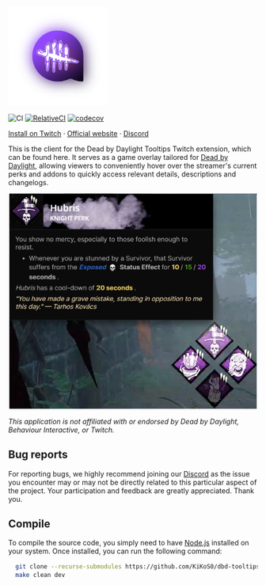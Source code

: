 <img src="./docs/logo.png" width="200" alt="dbdtwitch logo">

![CI](https://github.com/KiKoS0/dbd-tooltips/actions/workflows/ci.yml/badge.svg) [![RelativeCI](https://badges.relative-ci.com/badges/e5LIoc61EJTFjWCpt9Pn?branch=master)](https://app.relative-ci.com/projects/e5LIoc61EJTFjWCpt9Pn)
[![codecov](https://codecov.io/github/KiKoS0/dbd-tooltips/graph/badge.svg?token=JNBPOH9P1K)](https://codecov.io/github/KiKoS0/dbd-tooltips)

<a href="https://dashboard.twitch.tv/extensions/0ixgrf6sebd7d7sesoo762sq9rie81">Install on Twitch</a>
·
<a href="https://dbdtwitch.com">Official website</a>
·
<a href="https://discord.gg/b8R7P3fK">Discord</a>

This is the client for the Dead by Daylight Tooltips Twitch extension, which can be found here. It serves as a game overlay tailored for [Dead by Daylight](https://store.steampowered.com/app/381210/Dead_by_Daylight/), allowing viewers to conveniently hover over the streamer's current perks and addons to quickly access relevant details, descriptions and changelogs.

<p align="center">
<img src="./docs/preview.png" width="500" alt="extension preview">
</p>

_This application is not affiliated with or endorsed by Dead by Daylight, Behaviour Interactive, or Twitch._

## Bug reports

For reporting bugs, we highly recommend joining our [Discord](https://discord.gg/QTmFrs9C) as the issue you encounter may or may not be directly related to this particular aspect of the project. Your participation and feedback are greatly appreciated. Thank you.

## Compile

To compile the source code, you simply need to have [Node.js](https://nodejs.org/en/download) installed on your system. Once installed, you can run the following command:

```bash
  git clone --recurse-submodules https://github.com/KiKoS0/dbd-tooltips.git && cd dbd-tooltips
  make clean dev
```
